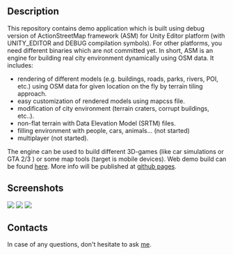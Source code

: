<h2>Description</h2>

<p>This repository contains demo application which is built using debug version of ActionStreetMap framework (ASM) for Unity Editor platform (with UNITY_EDITOR and DEBUG compilation symbols). For other platforms, you need different binaries which are not committed yet. In short, ASM is an engine for building real city environment dynamically using OSM data. It includes:</p>
<ul>
<li>rendering of different models (e.g. buildings, roads, parks, rivers, POI, etc.) using OSM data for given location on the fly by terrain tiling approach.</li>
<li>easy customization of rendered models using mapcss file.</li>
<li>modification of city environment (terrain craters, corrupt buildings, etc..).</li>
<li>non-flat terrain with Data Elevation Model (SRTM) files.</li>
<li>filling environment with people, cars, animals... (not started)</li>
<li>multiplayer (not started).</li>
</ul>
<p>The engine can be used to build different 3D-games (like car simulations or GTA 2/3 ) or some map tools (target is mobile devices). Web demo build can be found <a href="http://actionstreetmap.github.io/demo/content/demo/Moscow.html">here</a>. More info will be published at <a href="http://actionstreetmap.github.io/demo/">github pages</a>.</p>

<h2>Screenshots</h2>
<img src="http://actionstreetmap.github.io/demo/images/Moscow_redsquare.png"/>

<img src="http://actionstreetmap.github.io/demo/images/FlatShading_Pic1.png"/>

<img src="http://actionstreetmap.github.io/demo/images/FlatShading_Pic3.png"/>

<h2>Contacts</h2>
In case of any questions, don't hesitate to ask <a href=mailto:actionstreetmap@gmail.com">me</a>.

	
